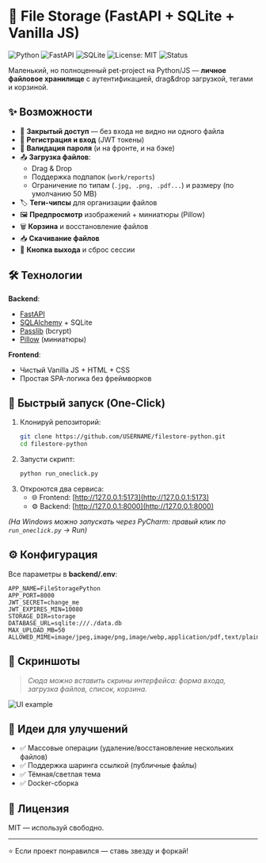 
# 📁 File Storage (FastAPI + SQLite + Vanilla JS)

![Python](https://img.shields.io/badge/Python-3.10%2B-blue?logo=python)
![FastAPI](https://img.shields.io/badge/FastAPI-0.115.0-009688?logo=fastapi)
![SQLite](https://img.shields.io/badge/SQLite-DB-003B57?logo=sqlite)
![License: MIT](https://img.shields.io/badge/License-MIT-yellow.svg)
![Status](https://img.shields.io/badge/status-active-success)

Маленький, но полноценный pet-project на Python/JS — **личное файловое хранилище** с аутентификацией, drag&drop загрузкой, тегами и корзиной.  

## ✨ Возможности
- 🔐 **Закрытый доступ** — без входа не видно ни одного файла  
- 📝 **Регистрация и вход** (JWT токены)  
- 🚫 **Валидация пароля** (и на фронте, и на бэке)  
- 📤 **Загрузка файлов**:
  - Drag & Drop
  - Поддержка подпапок (`work/reports`)
  - Ограничение по типам (`.jpg, .png, .pdf...`) и размеру (по умолчанию 50 MB)  
- 🏷️ **Теги-чипсы** для организации файлов  
- 🖼 **Предпросмотр** изображений + миниатюры (Pillow)  
- 🗑 **Корзина** и восстановление файлов  
- 📥 **Скачивание файлов**  
- 🚪 **Кнопка выхода** и сброс сессии  

## 🛠 Технологии
**Backend**:
- [FastAPI](https://fastapi.tiangolo.com/)  
- [SQLAlchemy](https://www.sqlalchemy.org/) + SQLite  
- [Passlib](https://passlib.readthedocs.io/) (bcrypt)  
- [Pillow](https://pillow.readthedocs.io/) (миниатюры)  

**Frontend**:
- Чистый Vanilla JS + HTML + CSS  
- Простая SPA-логика без фреймворков  

## 🚀 Быстрый запуск (One-Click)
1. Клонируй репозиторий:
   ```bash
   git clone https://github.com/USERNAME/filestore-python.git
   cd filestore-python
   ```
2. Запусти скрипт:
   ```bash
   python run_oneclick.py
   ```
3. Откроются два сервиса:
   - 🌐 Frontend: [http://127.0.0.1:5173](http://127.0.0.1:5173)  
   - ⚙️ Backend: [http://127.0.0.1:8000](http://127.0.0.1:8000)  

*(На Windows можно запускать через PyCharm: правый клик по `run_oneclick.py` → Run)*

## ⚙️ Конфигурация
Все параметры в **backend/.env**:
```env
APP_NAME=FileStoragePython
APP_PORT=8000
JWT_SECRET=change_me
JWT_EXPIRES_MIN=10080
STORAGE_DIR=storage
DATABASE_URL=sqlite:///./data.db
MAX_UPLOAD_MB=50
ALLOWED_MIME=image/jpeg,image/png,image/webp,application/pdf,text/plain
```

## 📸 Скриншоты
> _Сюда можно вставить скрины интерфейса: форма входа, загрузка файлов, список, корзина._

![UI example](https://via.placeholder.com/900x450.png?text=FileStorage+UI+Example)

## 🤝 Идеи для улучшений
- ✅ Массовые операции (удаление/восстановление нескольких файлов)  
- ✅ Поддержка шаринга ссылкой (публичные файлы)  
- ✅ Тёмная/светлая тема  
- ✅ Docker-сборка  

## 📜 Лицензия
MIT — используй свободно.

---

⭐ Если проект понравился — ставь звезду и форкай!
